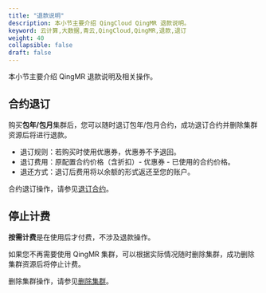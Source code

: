 ```yaml
---
title: "退款说明"
description: 本小节主要介绍 QingCloud QingMR 退款说明。 
keyword: 云计算,大数据,青云,QingCloud,QingMR,退款,退订
weight: 40
collapsible: false
draft: false
---
```


本小节主要介绍 QingMR 退款说明及相关操作。

## 合约退订

购买**包年/包月**集群后，您可以随时退订包年/包月合约，成功退订合约并删除集群资源后将进行退款。

- 退订规则：若购买时使用优惠券，优惠券不予退回。
- 退订费用：原配置合约价格（含折扣）- 优惠券 - 已使用的合约价格。
- 退还方式：退订后费用将以余额的形式返还至您的账户。

合约退订操作，请参见[退订合约](../../manual/mgt_cluster/unsubscribe)。

## 停止计费

**按需计费**是在使用后才付费，不涉及退款操作。

如果您不再需要使用 QingMR 集群，可以根据实际情况随时删除集群，成功删除集群资源后将停止计费。

删除集群操作，请参见[删除集群](../../manual/mgt_cluster/delete_cluster)。



